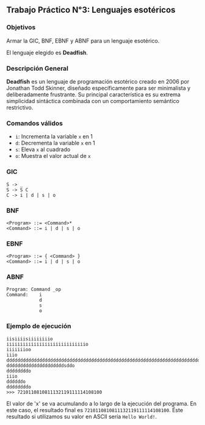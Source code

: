 ## Trabajo Práctico N°3: Lenguajes esotéricos

### Objetivos

Armar la GIC, BNF, EBNF y ABNF para un lenguaje esotérico. 

El lenguaje elegido es **Deadfish**.

### Descripción General
**Deadfish** es un lenguaje de programación esotérico creado en 2006 por Jonathan Todd Skinner, diseñado específicamente para ser minimalista y deliberadamente frustrante. Su principal característica es su extrema simplicidad sintáctica combinada con un comportamiento semántico restrictivo.

### Comandos válidos
  - `i`: Incrementa la variable `x` en 1
  - `d`: Decrementa la variable `x` en 1
  - `s`: Eleva `x` al cuadrado
  - `o`: Muestra el valor actual de `x`

### GIC

```gic
S -> _
S -> S C
C -> i | d | s | o
```

### BNF

```bnf
<Program> ::= <Command>*
<Command> ::= i | d | s | o
```

### EBNF

```ebnf
<Program> ::= { <Command> }
<Command> ::= i | d | s | o
```

### ABNF

```abnf
Program: Command _op
Command:    i
            d
            s
            o
``` 



### Ejemplo de ejecución

``` deadfish
iisiiiisiiiiiiiio
iiiiiiiiiiiiiiiiiiiiiiiiiiiiio
iiiiiiioo
iiio
dddddddddddddddddddddddddddddddddddddddddddddddddddddddddddddddddddddddddddddddo
dddddddddddddddddddddsddo
ddddddddo
iiio
ddddddo
ddddddddo
>>> 7210110810811132119111114108100
```

El valor de 'x' se va acumulando a lo largo de la ejecución del programa. En este caso, el resultado final es `7210110810811132119111114108100`. Éste resultado si utilizamos su valor en ASCII sería `Hello World!`.